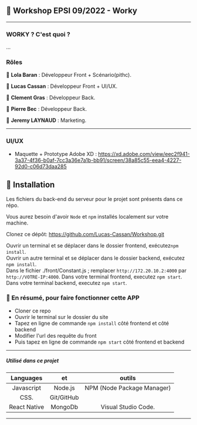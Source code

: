 ## 📎 Workshop EPSI 09/2022 - Worky

---

### WORKY ? C'est quoi ?

...

### Rôles

👤 **Lola Baran** : Développeur Front + Scénario(pithc).

👤 **Lucas Cassan** : Développeur Front + UI/UX.

👤 **Clement Gras** : Développeur Back.

👤 **Pierre Bec** : Développeur Back.

👤 **Jeremy LAYNAUD** : Marketing.

---

### UI/UX

- Maquette + Prototype Adobe XD : https://xd.adobe.com/view/eec2f941-3a37-4f36-b0af-7cc3a36e7a1b-bb91/screen/38a85c55-eea4-4227-92d0-c06d73daa285

## 🔨 Installation

Les fichiers du back-end du serveur pour le projet sont présents dans ce répo.

Vous aurez besoin d'avoir `Node` et `npm` installés localement sur votre machine.

Clonez ce dépôt: https://github.com/Lucas-Cassan/Workshop.git 

Ouvrir un terminal et se déplacer dans le dossier frontend, exécutez`npm install`.  
Ouvrir un autre terminal et se déplacer dans le dossier backend, exécutez `npm install`.   
Dans le fichier ./front/Constant.js ; remplacer `http://172.20.10.2:4000` par `http://VOTRE-IP:4000`. 
Dans votre terminal frontend, executez `npm start`.  
Dans votre terminal backend, executez `npm start`.  
 
### 🔨 En résumé, pour faire fonctionner cette APP

- Cloner ce repo
- Ouvrir le terminal sur le dossier du site
- Tapez en ligne de commande `npm install` côté frontend et côté backend
- Modifier l'url des requête du front
- Puis tapez en ligne de commande `npm start` côté frontend et backend

---

##### Utilisé dans ce projet

|  Languages   |     et       |           outils           |
| :----------: | :--------:   | :------------------------: |
|  Javascript  |  Node.js     | NPM (Node Package Manager) |
|     CSS.     | Git/GitHub   |                            |
| React Native | MongoDb      |    Visual Studio Code.     |

---
